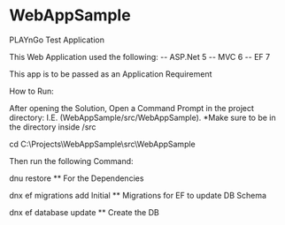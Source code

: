 # WebAppSample
PLAYnGo Test Application

This Web Application used the following:
-- ASP.Net 5
-- MVC 6
-- EF 7


This app is to be passed as an Application Requirement

How to Run:

After opening the Solution, Open a Command Prompt in the project directory:
I.E. (WebAppSample/src/WebAppSample). *Make sure to be in the directory inside /src

cd C:\Projects\WebAppSample\src\WebAppSample

Then run the following Command:

dnu restore                           ** For the Dependencies

dnx ef migrations add Initial         ** Migrations for EF to update DB Schema

dnx ef database update                ** Create the DB
